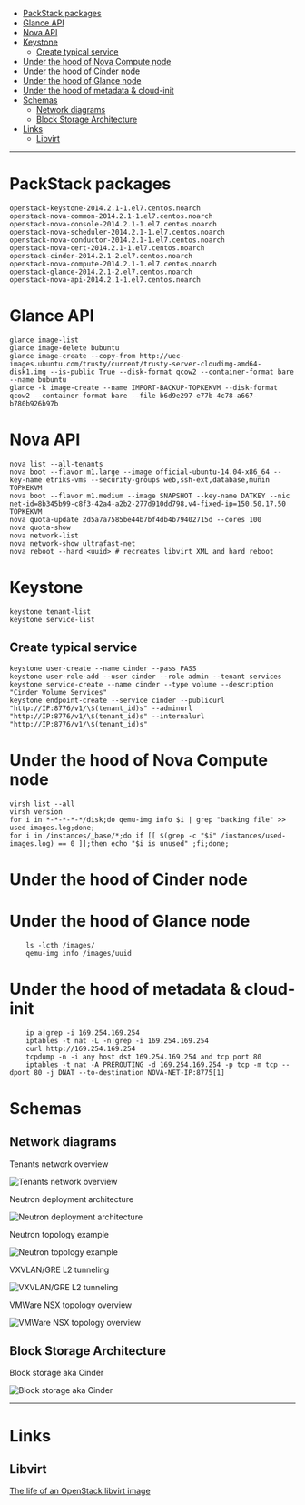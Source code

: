 <!-- TOC depth:6 withLinks:1 updateOnSave:1 -->
- [PackStack packages](#packstack-packages)
- [Glance API](#glance-api)
- [Nova API](#nova-api)
- [Keystone](#keystone)
	- [Create typical service](#create-typical-service)
- [Under the hood of Nova Compute node](#under-the-hood-of-nova-compute-node)
- [Under the hood of Cinder node](#under-the-hood-of-cinder-node)
- [Under the hood of Glance node](#under-the-hood-of-glance-node)
- [Under the hood of metadata & cloud-init](#under-the-hood-of-metadata-cloud-init)
- [Schemas](#schemas)
	- [Network diagrams](#network-diagrams)
	- [Block Storage Architecture](#block-storage-architecture)
- [Links](#links)
	- [Libvirt](#libvirt)
<!-- /TOC -->
****************************************

# PackStack packages
	openstack-keystone-2014.2.1-1.el7.centos.noarch
	openstack-nova-common-2014.2.1-1.el7.centos.noarch
	openstack-nova-console-2014.2.1-1.el7.centos.noarch
	openstack-nova-scheduler-2014.2.1-1.el7.centos.noarch
	openstack-nova-conductor-2014.2.1-1.el7.centos.noarch
	openstack-nova-cert-2014.2.1-1.el7.centos.noarch
	openstack-cinder-2014.2.1-2.el7.centos.noarch
	openstack-nova-compute-2014.2.1-1.el7.centos.noarch
	openstack-glance-2014.2.1-2.el7.centos.noarch
	openstack-nova-api-2014.2.1-1.el7.centos.noarch

# Glance API
	glance image-list
	glance image-delete bubuntu
	glance image-create --copy-from http://uec-images.ubuntu.com/trusty/current/trusty-server-cloudimg-amd64-disk1.img --is-public True --disk-format qcow2 --container-format bare --name bubuntu
	glance -k image-create --name IMPORT-BACKUP-TOPKEKVM --disk-format qcow2 --container-format bare --file b6d9e297-e77b-4c78-a667-b780b926b97b

# Nova API
	nova list --all-tenants
	nova boot --flavor m1.large --image official-ubuntu-14.04-x86_64 --key-name etriks-vms --security-groups web,ssh-ext,database,munin TOPKEKVM
	nova boot --flavor m1.medium --image SNAPSHOT --key-name DATKEY --nic net-id=8b345b99-c8f3-42a4-a2b2-277d910dd798,v4-fixed-ip=150.50.17.50 TOPKEKVM
	nova quota-update 2d5a7a7585be44b7bf4db4b79402715d --cores 100
	nova quota-show
	nova network-list
	nova network-show ultrafast-net
	nova reboot --hard <uuid> # recreates libvirt XML and hard reboot

# Keystone
	keystone tenant-list
	keystone service-list
## Create typical service
	keystone user-create --name cinder --pass PASS
	keystone user-role-add --user cinder --role admin --tenant services
	keystone service-create --name cinder --type volume --description "Cinder Volume Services"
	keystone endpoint-create --service cinder --publicurl "http://IP:8776/v1/\$(tenant_id)s" --adminurl "http://IP:8776/v1/\$(tenant_id)s" --internalurl "http://IP:8776/v1/\$(tenant_id)s"

# Under the hood of Nova Compute node
	virsh list --all
	virsh version
	for i in *-*-*-*-*/disk;do qemu-img info $i | grep "backing file" >> used-images.log;done;
	for i in /instances/_base/*;do if [[ $(grep -c "$i" /instances/used-images.log) == 0 ]];then echo "$i is unused" ;fi;done;

# Under the hood of Cinder node


# Under the hood of Glance node
		ls -lcth /images/
		qemu-img info /images/uuid

# Under the hood of metadata & cloud-init
		ip a|grep -i 169.254.169.254
		iptables -t nat -L -n|grep -i 169.254.169.254
		curl http://169.254.169.254
		tcpdump -n -i any host dst 169.254.169.254 and tcp port 80
		iptables -t nat -A PREROUTING -d 169.254.169.254 -p tcp -m tcp --dport 80 -j DNAT --to-destination NOVA-NET-IP:8775[1]

[1]:https://github.com/openstack/nova/blob/52877cddaa1612aad24f525c55cfc03c10450360/nova/network/linux_net.py

# Schemas
## Network diagrams
Tenants network overview

![Tenants network overview](https://access.redhat.com/documentation/en-US/Red_Hat_Enterprise_Linux_OpenStack_Platform/6/html-single/Deploying_OpenStack_Learning_Environments/images/4971.png)

Neutron deployment architecture

![Neutron deployment architecture](https://access.redhat.com/documentation/en-US/Red_Hat_Enterprise_Linux_OpenStack_Platform/6/html-single/Deploying_OpenStack_Learning_Environments/images/2476.png)

Neutron topology example

![Neutron topology example](https://access.redhat.com/documentation/en-US/Red_Hat_Enterprise_Linux_OpenStack_Platform/6/html-single/Deploying_OpenStack_Learning_Environments/images/5113.png)

VXVLAN/GRE L2 tunneling

![VXVLAN/GRE L2 tunneling](https://access.redhat.com/documentation/en-US/Red_Hat_Enterprise_Linux_OpenStack_Platform/6/html-single/Deploying_OpenStack_Learning_Environments/images/4780.png)

VMWare NSX topology overview

![VMWare NSX topology overview](https://access.redhat.com/documentation/en-US/Red_Hat_Enterprise_Linux_OpenStack_Platform/6/html-single/Deploying_OpenStack_Learning_Environments/images/5194.png)
## Block Storage Architecture

Block storage aka Cinder

![Block storage aka Cinder](https://access.redhat.com/documentation/en-US/Red_Hat_Enterprise_Linux_OpenStack_Platform/6/html-single/Deploying_OpenStack_Learning_Environments/images/2638.png)

***************

# Links
## Libvirt

[The life of an OpenStack libvirt image](http://www.pixelbeat.org/docs/openstack_libvirt_images/)
